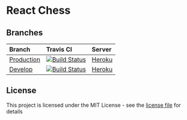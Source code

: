 # React Chess

## Branches

| Branch | Travis CI | Server |
|:-------|:----------|:-------|
| [Production](https://github.com/roryclaasen/ReactChess/tree/master) | [![Build Status][CI-MASTER]](https://travis-ci.com/roryclaasen/ReactChess) | [Heroku](https://chessreact.herokuapp.com) |
| [Develop](https://github.com/roryclaasen/ReactChess/tree/develop) | [![Build Status][CI-DEVELOP]](https://travis-ci.com/roryclaasen/ReactChess) | [Heroku](https://chessreact-dev.herokuapp.com) |

## License

This project is licensed under the MIT License - see the [license file](LICENSE) for details

[CI-MASTER]: https://travis-ci.com/roryclaasen/ReactChess.svg?branch=master
[CI-DEVELOP]: https://travis-ci.com/roryclaasen/ReactChess.svg?branch=develop

